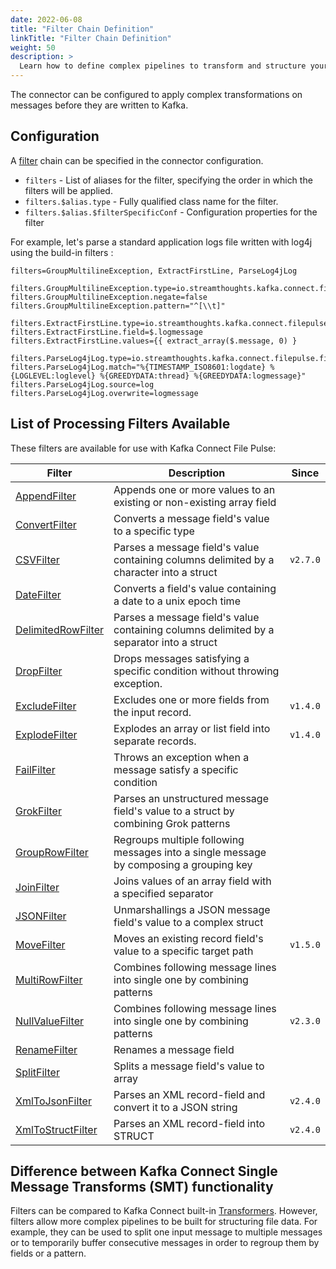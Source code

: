 ```yaml
---
date: 2022-06-08
title: "Filter Chain Definition"
linkTitle: "Filter Chain Definition"
weight: 50
description: >
  Learn how to define complex pipelines to transform and structure your data before integration into Kafka.
---
```


The connector can be configured to apply complex transformations on messages before they are written to Kafka.

## Configuration

A [filter](../filters) chain can be specified in the connector configuration.

 * `filters` - List of aliases for the filter, specifying the order in which the filters will be applied.
 * `filters.$alias.type` - Fully qualified class name for the filter.
 * `filters.$alias.$filterSpecificConf` - Configuration properties for the filter

For example, let's parse a standard application logs file written with log4j using the build-in filters :

```properties
filters=GroupMultilineException, ExtractFirstLine, ParseLog4jLog

filters.GroupMultilineException.type=io.streamthoughts.kafka.connect.filepulse.filter.MultiRowFilter
filters.GroupMultilineException.negate=false
filters.GroupMultilineException.pattern="^[\\t]"

filters.ExtractFirstLine.type=io.streamthoughts.kafka.connect.filepulse.filter.AppendFilter
filters.ExtractFirstLine.field=$.logmessage
filters.ExtractFirstLine.values={{ extract_array($.message, 0) }

filters.ParseLog4jLog.type=io.streamthoughts.kafka.connect.filepulse.filter.impl.GrokFilter
filters.ParseLog4jLog.match="%{TIMESTAMP_ISO8601:logdate} %{LOGLEVEL:loglevel} %{GREEDYDATA:thread} %{GREEDYDATA:logmessage}"
filters.ParseLog4jLog.source=log
filters.ParseLog4jLog.overwrite=logmessage
```

## List of Processing Filters Available

These filters are available for use with Kafka Connect File Pulse:

| Filter                                              | Description                                                                              | Since    |
|-----------------------------------------------------|------------------------------------------------------------------------------------------|----------|
| [AppendFilter](../filters#appendfilter)             | Appends one or more values to an existing or non-existing array field                    |          |
| [ConvertFilter](../filters#convertfilter)           | Converts a message field's value to a specific type                                      |          |
| [CSVFilter](../filters#csvfilter)                   | Parses a message field's value containing columns delimited by a character into a struct | `v2.7.0` |
| [DateFilter](../filters#datefilter)                 | Converts a field's value containing a date to a unix epoch time                          |          |
| [DelimitedRowFilter](../filters#delimitedrowfilter) | Parses a message field's value containing columns delimited by a separator into a struct |          |
| [DropFilter](../filters#dropfilter)                 | Drops messages satisfying a specific condition without throwing exception.               |          |
| [ExcludeFilter](../filters#excludefilter)           | Excludes one or more fields from the input record.                                       | `v1.4.0` |
| [ExplodeFilter](../filters#explodefilter)           | Explodes an array or list field into separate records.                                   | `v1.4.0` |
| [FailFilter](../filters#failfilter)                 | Throws an exception when a message satisfy a specific condition                          |          |
| [GrokFilter](../filters#grokfilter)                 | Parses an unstructured message field's value to a struct by combining Grok patterns      |          |
| [GroupRowFilter](../filters#grouprowfilter)         | Regroups multiple following messages into a single message by composing a grouping key   |          |
| [JoinFilter](../filters#joinfilter)                 | Joins values of an array field with a specified separator                                |          |
| [JSONFilter](../filters#jsonfilter)                 | Unmarshallings a JSON message field's value to a complex struct                          |          |
| [MoveFilter](../filters#movefilter)                 | Moves an existing record field's value to a specific target path                         | `v1.5.0` |
| [MultiRowFilter](../filters#multirowfilter)         | Combines following message lines into single one by combining patterns                   |          |
| [NullValueFilter](../filters#nullvaluefilter)       | Combines following message lines into single one by combining patterns                   | `v2.3.0` |
| [RenameFilter](../filters#renamefilter)             | Renames a message field                                                                  |          |
| [SplitFilter](../filters#splitfilter)               | Splits a message field's value to array                                                  |          |
| [XmlToJsonFilter](../filters#xmltojsonfilter)       | Parses an XML record-field and convert it to a JSON string                               | `v2.4.0` |
| [XmlToStructFilter](../filters#xmltostructfilter)   | Parses an XML record-field into STRUCT                                                   | `v2.4.0` |

## Difference between Kafka Connect Single Message Transforms (SMT) functionality

Filters can be compared to Kafka Connect built-in [Transformers](https://kafka.apache.org/documentation/#connect_transforms).
However, filters allow more complex pipelines to be built for structuring file data.
For example, they can be used to split one input message to multiple messages or to temporarily buffer consecutive messages in order to regroup them by fields or a pattern.